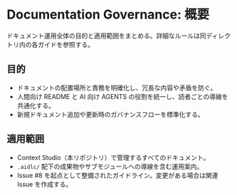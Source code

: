 # Documentation Governance: 概要

ドキュメント運用全体の目的と適用範囲をまとめる。詳細なルールは同ディレクトリ内の各ガイドを参照する。

## 目的
- ドキュメントの配置場所と責務を明確化し、冗長な内容や矛盾を防ぐ。
- 人間向け README と AI 向け AGENTS の役割を統一し、読者ごとの導線を共通化する。
- 新規ドキュメント追加や更新時のガバナンスフローを標準化する。

## 適用範囲
- Context Studio（本リポジトリ）で管理するすべてのドキュメント。
- `.aidlc/` 配下の成果物やサブモジュールへの導線を含む運用案内。
- Issue #8 を起点として整備されたガイドライン。変更がある場合は関連 Issue を作成する。

